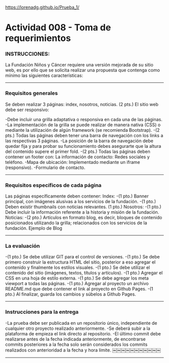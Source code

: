 https://lorenadg.github.io/Prueba_1/

# Actividad 008 - Toma de requerimientos


### INSTRUCCIONES:

La Fundación Niños y Cáncer requiere una versión mejorada de su sitio web, es por ello que se solicita realizar una propuesta que contenga como mínimo las siguientes características:


***

### Requisitos generales

Se deben realizar 3 páginas: index, nosotros, noticias. (2 pts.) El sitio web debe ser responsivo:

-Debe incluir una grilla adaptativa o responsiva en cada una de las páginas. 
-La implementación de la grilla se puede realizar de manera nativa (CSS) o mediante la utilización de algún framework (se recomienda Bootstrap).
-(2 pts.) Todas las páginas deben tener una barra de navegación con los links a las respectivas 3 páginas.
-La posición de la barra de navegación debe quedar fija y para probar su funcionamiento debes asegurarte que la altura del contenido supere el primer fold.
-(2 pts.) Todas las páginas deben contener un footer con: La información de contacto: Redes sociales y teléfono.
-Mapa de ubicación: Implementado mediante un iframe (responsivo). 
-Formulario de contacto.

***

### Requisitos específicos de cada página

Las páginas específicamente deben contener:
Index:
-(1 pto.) Banner principal, con imágenes alusivas a los servicios de la fundación.
-(1 pto.) Deben existir thumbnails con noticias relevantes. (1 pto.) 
Nosotros:
-(1 pto.) Debe incluir la información referente a la historia y misión de la fundación.
Noticias:
-(2 pto.) Artículos en formato blog, es decir, bloques de contenido posicionados utilizando la grilla; relacionados con los servicios de la fundación. Ejemplo de Blog

 
***

### La evaluación

-(1 pto.) Se debe utilizar GIT para el control de versiones.
-(1 pto.) Se debe primero construir la estructura HTML del sitio, posterior a eso agregar el contenido y finalmente los estilos visuales.
-(1 pto.) Se debe utilizar el contenido del sitio (imágenes, textos, títulos y artículos).
-(1 pto.) Agregar el CSS en una hoja de estilo externa.
-(1 pto.) Se debe agregar los meta viewport a todas las páginas.
-(1 pto.) Agregar al proyecto un archivo README.md que debe contener el link al proyecto en Github Pages.
-(1 pto.) Al finalizar, guarda los cambios y súbelos a Github Pages.

 
***

 
### Instrucciones para la entrega

 
-La prueba debe ser publicada en un repositorio único, independiente de cualquier otro proyecto realizado anteriormente.
-Se deberá subir a la plataforma de empieza el link directo al repositorio.
-El último commit debe realizarse antes de la fecha indicada anteriormente, de encontrarse commits posteriores a la fecha solo serán considerados los commits realizados con anterioridad a la fecha y hora límite.
￼￼￼￼￼￼￼￼￼￼￼


***
